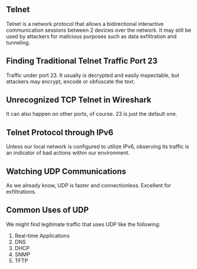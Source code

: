 ## Telnet

Telnet is a network protocol that allows a bidirectional interactive communication sessions between 2 devices over the network.
It may still be used by attackers for malicious purposes such as data exfiltration and tunneling.

## Finding Traditional Telnet Traffic Port 23

Traffic under port 23. It usually is decrypted and easily inspectable, but attackers may encrypt, encode or obfuscate the text.

## Unrecognized TCP Telnet in Wireshark

It can also happen on other ports, of course. 23 is just the default one.

## Telnet Protocol through IPv6

Unless our local network is configured to utilize IPv6, observing its traffic is an indicator of bad actions within our environment.

## Watching UDP Communications

As we already know, UDP is faster and connectionless. Excellent for exfiltrations.

## Common Uses of UDP

We might find legitimate traffic that uses UDP like the following:
1. Real-time Applications
2. DNS
3. DHCP
4. SNMP
5. TFTP
